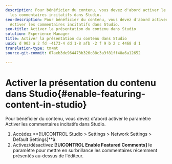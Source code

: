 ```yaml
---
description: Pour bénéficier du contenu, vous devez d'abord activer le paramètre Activer
  les commentaires incitatifs dans Studio.
seo-description: Pour bénéficier du contenu, vous devez d'abord activer le paramètre
  Activer les commentaires incitatifs dans Studio.
seo-title: Activer la présentation du contenu dans Studio
solution: Experience Manager
title: Activer la présentation du contenu dans Studio
uuid: d 903 a 2 fd -4173-4 dd 1-8 afb -2 f 9 b 2 c 4468 d 1
translation-type: tm+mt
source-git-commit: 67aeb3de964473b326c88c3a3f81ff48a6a12652

---
```



# Activer la présentation du contenu dans Studio{#enable-featuring-content-in-studio}

Pour bénéficier du contenu, vous devez d'abord activer le paramètre Activer les commentaires incitatifs dans Studio.

1. Accédez **[!UICONTROL Studio > Settings > Network Settings > Default Settings]**à.
1. Activez/désactivez **[!UICONTROL Enable Featured Comments]** le paramètre pour mettre en surbrillance les commentaires récemment présentés au-dessus de l'éditeur.

